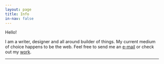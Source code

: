 ```yaml
---
layout: page
title: Info
in-nav: false
---
```


Hello!

I am a writer, designer and all around builder of things. My current medium of choice happens to be the web. Feel free to send me an [e-mail](mailto:matt@achariam.com) or check out my [work](http://work.achariam.com).

----------------------------

